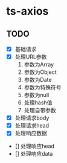 # ts-axios

## TODO

- [x] 基础请求
- [x] 处理URL参数
  1. 参数为Array
  2. 参数为Object
  3. 参数为Date
  4. 参数为特殊符号
  5. 参数为null
  6. 处理hash值
  7. 处理自带参数
- [x] 处理请求body
- [x] 处理请求head
- [x] 处理响应数据
- [] 处理响应head
- [] 处理响应data
